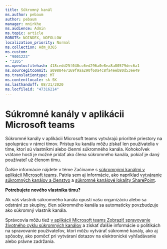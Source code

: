 ```yaml
---
title: Súkromný kanál
ms.author: pebaum
author: pebaum
manager: mnirkhe
ms.audience: Admin
ms.topic: article
ROBOTS: NOINDEX, NOFOLLOW
localization_priority: Normal
ms.collection: Adm_O365
ms.custom:
- "9001223"
- "3205"
ms.openlocfilehash: 418cedd25f040cc6ed296a0e8ea8a80579dec6a1
ms.sourcegitcommit: a09884e7169f9aa290f60a4c8fa4eeb80d53ee49
ms.translationtype: MT
ms.contentlocale: sk-SK
ms.lasthandoff: 08/31/2020
ms.locfileid: "47316214"
---
```

# <a name="private-channels-in-microsoft-teams"></a>Súkromné kanály v aplikácii Microsoft teams

Súkromné kanály v aplikácii Microsoft teams vytvárajú prioritné priestory na spoluprácu v rámci tímov. Prístup ku kanálu môžu získať len používatelia v tíme, ktorí sú vlastníkmi alebo členmi súkromného kanála. Kohokoľvek vrátane hostí je možné pridať ako člena súkromného kanála, pokiaľ je daný používateľ už členom tímu.

Ďalšie informácie nájdete v téme Začíname s [súkromnými kanálmi v aplikácii Microsoft teams](https://docs.microsoft.com/MicrosoftTeams/private-channels). Patria sem aj informácie, ako napríklad [vytváranie súkromných kanálov a členstvo](https://docs.microsoft.com/MicrosoftTeams/private-channels#private-channel-creation-and-membership) a [súkromné kanálové lokality SharePoint](https://docs.microsoft.com/MicrosoftTeams/private-channels#private-channel-sharepoint-sites).

**Potrebujete nového vlastníka tímu?**

Ak váš vlastník súkromného kanála opustí vašu organizáciu alebo sa odstráni zo skupiny, člen súkromného kanála sa automaticky povzbudzuje ako súkromný vlastník kanála.

Správcovia môžu tiež [v aplikácii Microsoft teams Zobraziť spravovanie životného cyklu súkromných kanálov](https://docs.microsoft.com/MicrosoftTeams/private-channels-life-cycle-management) a získať ďalšie informácie o politikách na spravovanie používateľov, ktorí môžu vytvárať súkromné kanály, ako aj spôsoby, ako pomôcť pri vytváraní dotazov na elektronické vyhľadávanie alebo právne zadržania.
